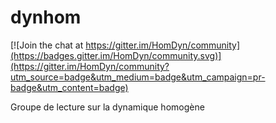 # dynhom

[![Join the chat at https://gitter.im/HomDyn/community](https://badges.gitter.im/HomDyn/community.svg)](https://gitter.im/HomDyn/community?utm_source=badge&utm_medium=badge&utm_campaign=pr-badge&utm_content=badge)

Groupe de lecture sur la dynamique homogène
